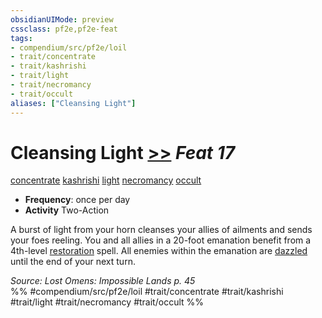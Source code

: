 ```yaml
---
obsidianUIMode: preview
cssclass: pf2e,pf2e-feat
tags:
- compendium/src/pf2e/loil
- trait/concentrate
- trait/kashrishi
- trait/light
- trait/necromancy
- trait/occult
aliases: ["Cleansing Light"]
---
```

# Cleansing Light  [>>](chapter-9-playing-the-game.md#Actions "Two-Action") *Feat 17*  
[concentrate](concentrate.md "Concentrate Action & Ability Trait")  [kashrishi](kashrishi-loil.md "Kashrishi Ancestry & Heritage Trait")  [light](Reference/Rules/Traits/light.md "Light Effect Trait")  [necromancy](necromancy.md "Necromancy School Trait")  [occult](occult.md "Occult Tradition Trait")  

- **Frequency**: once per day
- **Activity** Two-Action

A burst of light from your horn cleanses your allies of ailments and sends your foes reeling. You and all allies in a 20-foot emanation benefit from a 4th-level [restoration](restoration.md) spell. All enemies within the emanation are [dazzled](conditions.md#Dazzled) until the end of your next turn.

*Source: Lost Omens: Impossible Lands p. 45*  
%% #compendium/src/pf2e/loil #trait/concentrate #trait/kashrishi #trait/light #trait/necromancy #trait/occult %%